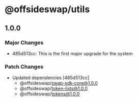 # @offsideswap/utils

## 1.0.0

### Major Changes

- 485d513cc: This is the first major upgrade for the system

### Patch Changes

- Updated dependencies [485d513cc]
  - @offsideswap/swap-sdk-core@1.0.0
  - @offsideswap/token-lists@1.0.0
  - @offsideswap/tokens@1.0.0

